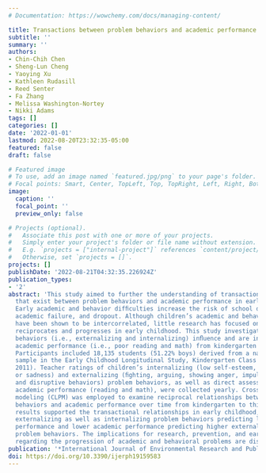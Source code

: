 ```yaml
---
# Documentation: https://wowchemy.com/docs/managing-content/

title: Transactions between problem behaviors and academic performance in early childhood
subtitle: ''
summary: ''
authors:
- Chin-Chih Chen
- Sheng-Lun Cheng
- Yaoying Xu
- Kathleen Rudasill
- Reed Senter
- Fa Zhang
- Melissa Washington-Nortey
- Nikki Adams
tags: []
categories: []
date: '2022-01-01'
lastmod: 2022-08-20T23:32:35-05:00
featured: false
draft: false

# Featured image
# To use, add an image named `featured.jpg/png` to your page's folder.
# Focal points: Smart, Center, TopLeft, Top, TopRight, Left, Right, BottomLeft, Bottom, BottomRight.
image:
  caption: ''
  focal_point: ''
  preview_only: false

# Projects (optional).
#   Associate this post with one or more of your projects.
#   Simply enter your project's folder or file name without extension.
#   E.g. `projects = ["internal-project"]` references `content/project/deep-learning/index.md`.
#   Otherwise, set `projects = []`.
projects: []
publishDate: '2022-08-21T04:32:35.226924Z'
publication_types:
- '2'
abstract: 'This study aimed to further the understanding of transactional relationships
  that exist between problem behaviors and academic performance in early childhood.
  Early academic and behavior difﬁculties increase the risk of school disengagement,
  academic failure, and dropout. Although children’s academic and behavioral difﬁculties
  have been shown to be intercorrelated, little research has focused on how the relationship
  reciprocates and progresses in early childhood. This study investigated how problem
  behaviors (i.e., externalizing and internalizing) inﬂuence and are inﬂuenced by
  academic performance (i.e., poor reading and math) from kindergarten to third grade.
  Participants included 18,135 students (51.22% boys) derived from a nationally representative
  sample in the Early Childhood Longitudinal Study, Kindergarten Class of 2011 (ECLS-K:
  2011). Teacher ratings of children’s internalizing (low self-esteem, anxiety, loneliness,
  or sadness) and externalizing (ﬁghting, arguing, showing anger, impulsively acting,
  and disruptive behaviors) problem behaviors, as well as direct assessments of children’s
  academic performance (reading and math), were collected yearly. Cross-lagged panel
  modeling (CLPM) was employed to examine reciprocal relationships between problem
  behaviors and academic performance over time from kindergarten to third grade. The
  results supported the transactional relationships in early childhood, with higher
  externalizing as well as internalizing problem behaviors predicting lower academic
  performance and lower academic performance predicting higher externalizing and internalizing
  problem behaviors. The implications for research, prevention, and early intervention
  regarding the progression of academic and behavioral problems are discussed.'
publication: '*International Journal of Environmental Research and Public Health*'
doi: https://doi.org/10.3390/ijerph19159583
---
```

